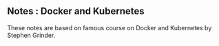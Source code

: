 ## Notes : Docker and Kubernetes

These notes are based on famous course on Docker and Kubernetes by Stephen Grinder.